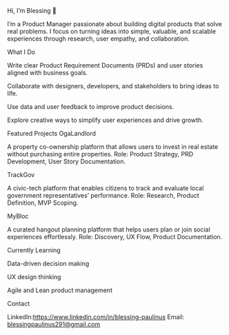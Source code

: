Hi, I’m Blessing 👋

I’m a Product Manager passionate about building digital products that solve real problems.
I focus on turning ideas into simple, valuable, and scalable experiences through research, user empathy, and collaboration.

What I Do

Write clear Product Requirement Documents (PRDs) and user stories aligned with business goals.

Collaborate with designers, developers, and stakeholders to bring ideas to life.

Use data and user feedback to improve product decisions.

Explore creative ways to simplify user experiences and drive growth.

Featured Projects
OgaLandlord

A property co-ownership platform that allows users to invest in real estate without purchasing entire properties.
Role: Product Strategy, PRD Development, User Story Documentation.

TrackGov

A civic-tech platform that enables citizens to track and evaluate local government representatives’ performance.
Role: Research, Product Definition, MVP Scoping.

MyBloc

A curated hangout planning platform that helps users plan or join social experiences effortlessly.
Role: Discovery, UX Flow, Product Documentation.

Currently Learning

Data-driven decision making

UX design thinking

Agile and Lean product management

Contact

LinkedIn:https://www.linkedin.com/in/blessing-paulinus
Email: blessingpaulinus291@gmail.com 
